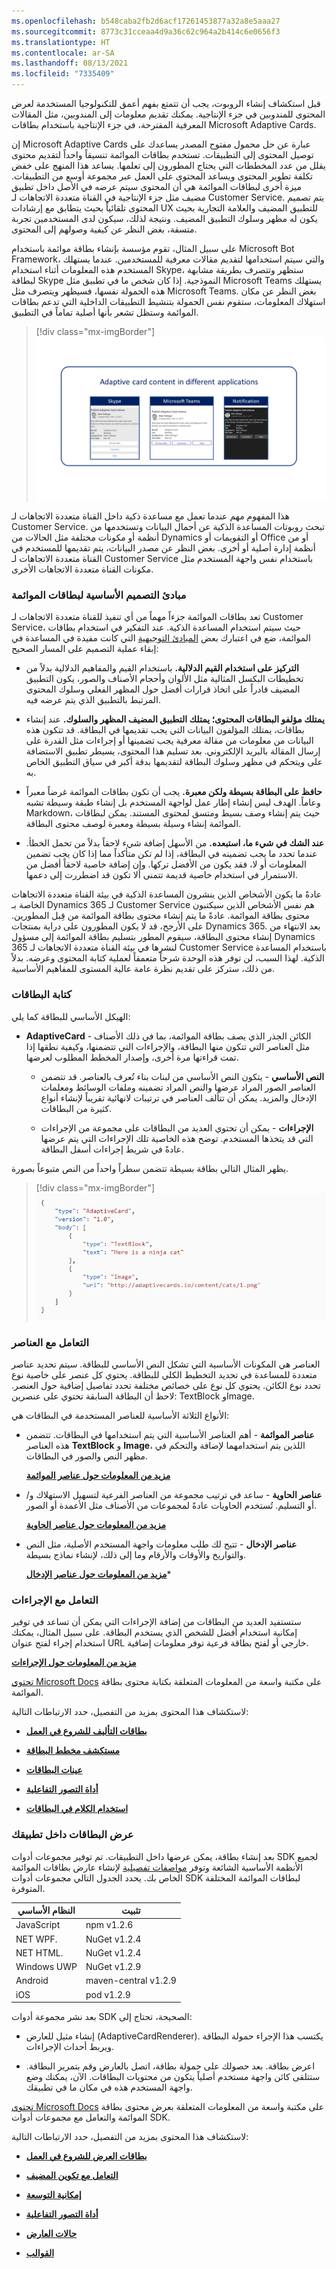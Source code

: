 ```yaml
---
ms.openlocfilehash: b548caba2fb2d6acf17261453877a32a8e5aaa27
ms.sourcegitcommit: 8773c31cceaa4d9a36c62c964a2b414c6e0656f3
ms.translationtype: HT
ms.contentlocale: ar-SA
ms.lasthandoff: 08/13/2021
ms.locfileid: "7335409"
---
```

قبل استكشاف إنشاء الروبوت، يجب أن تتمتع بفهم أعمق للتكنولوجيا المستخدمة لعرض المحتوى للمندوبين في جزء الإنتاجية. يمكنك تقديم معلومات إلى المندوبين، مثل المقالات المعرفية المقترحة، في جزء الإنتاجية باستخدام بطاقات Microsoft Adaptive Cards.

إن Microsoft Adaptive Cards عبارة عن حل محمول مفتوح المصدر يساعدك على توصيل المحتوى إلى التطبيقات. تستخدم بطاقات الموائمة تنسيقاً واحداً لتقديم محتوى يقلل من عدد المخططات التي يحتاج المطورون إلى تعلمها. يساعد هذا المنهج على خفض تكلفة تطوير المحتوى ويساعد المحتوى على العمل عبر مجموعة أوسع من التطبيقات. ميزة أخرى لبطاقات الموائمة هي أن المحتوى سيتم عرضه في الأصل داخل تطبيق مضيف مثل جزء الإنتاجية في القناة متعددة الاتجاهات لـ Customer Service. يتم تصميم المحتوى تلقائياً بحيث يتطابق مع إرشادات UX للتطبيق المضيف والعلامة التجارية بحيث يكون له مظهر وسلوك التطبيق المضيف. ونتيجة لذلك، سيكون لدى المستخدمين تجربة متسقة، بغض النظر عن كيفية وصولهم إلى المحتوى.

على سبيل المثال، تقوم مؤسسة بإنشاء بطاقة موائمة باستخدام Microsoft Bot Framework، والتي سيتم استخدامها لتقديم مقالات معرفية للمستخدمين. عندما يستهلك المستخدم هذه المعلومات أثناء استخدام Skype، ستظهر وتتصرف بطريقة مشابهة لبطاقة Skype النموذجية. إذا كان شخص ما في تطبيق مثل Microsoft Teams يستهلك هذه الحمولة نفسها، فسيظهر ويتصرف مثل Microsoft Teams. بغض النظر عن مكان استهلاك المعلومات، ستقوم نفس الحمولة بتنشيط التطبيقات الداخلية التي تدعم بطاقات الموائمة وستظل تشعر بأنها أصلية تماماً في التطبيق.

> [!div class="mx-imgBorder"]
> [![لقطة شاشة لمحتوى لبطاقة الموائمة في تطبيقات مختلفة.](../media/adaptive-card-content-c.png)](../media/adaptive-card-content-c.png#lightbox)

هذا المفهوم مهم عندما تعمل مع مساعدة ذكية داخل القناة متعددة الاتجاهات لـ Customer Service. تبحث روبوتات المساعدة الذكية عن أحمال البيانات وتستخدمها من أنظمة أو مكونات مختلفة مثل الحالات من Dynamics أو التقويمات أو Office أو من أنظمة إدارة أصلية أو أخرى. بغض النظر عن مصدر البيانات، يتم تقديمها للمستخدم في القناة متعددة الاتجاهات لـ Customer Service باستخدام نفس واجهة المستخدم مثل مكونات القناة متعددة الاتجاهات الأخرى.

### <a name="core-design-principles-of-adaptive-cards"></a>مبادئ التصميم الأساسية لبطاقات الموائمة

تعد بطاقات الموائمة جزءاً مهماً من أي تنفيذ للقناة متعددة الاتجاهات لـ Customer Service، حيث سيتم استخدام المساعدة الذكية. عند التفكير في استخدام بطاقات الموائمة، ضع في اعتبارك بعض [المبادئ التوجيهية](/adaptive-cards/resources/principles/?azure-portal=true) التي كانت مفيدة في المساعدة في إبقاء عملية التصميم على المسار الصحيح:

- **التركيز على استخدام القيم الدلالية.** باستخدام القيم والمفاهيم الدلالية بدلاً من تخطيطات البكسل المثالية مثل الألوان وأحجام الأصناف والصور، يكون التطبيق المضيف قادراً على اتخاذ قرارات أفضل حول المظهر الفعلي وسلوك المحتوى المرتبط بالتطبيق الذي يتم عرضه فيه.

- **يمتلك مؤلفو البطاقات المحتوى؛ يمتلك التطبيق المضيف المظهر والسلوك.** عند إنشاء بطاقات، يمتلك المؤلفون البيانات التي يجب تقديمها في البطاقة. قد تتكون هذه البيانات من معلومات من مقالة معرفية يجب تضمينها أو إجراءات مثل القدرة على إرسال المقالة بالبريد الإلكتروني. بعد تسليم هذا المحتوى، يسيطر تطبيق الاستضافة على ويتحكم في مظهر وسلوك البطاقة لتقديمها بدقة أكبر في سياق التطبيق الخاص به.

- **حافظ على البطاقة بسيطة ولكن معبرة.** يجب أن تكون بطاقات الموائمة غرضاً معبراً وعاماً. الهدف ليس إنشاء إطار عمل لواجهة المستخدم بل إنشاء طبقة وسيطة تشبه Markdown، حيث يتم إنشاء وصف بسيط ومتسق لمحتوى المستند. يمكن لبطاقات الموائمة إنشاء وسيلة بسيطة ومعبرة لوصف محتوى البطاقة.

- **عند الشك في شيء ما، استبعده.** من الأسهل إضافة شيء لاحقاً بدلاً من تحمل الخطأ. عندما تحدد ما يجب تضمينه في البطاقة، إذا لم تكن متأكداً مما إذا كان يجب تضمين المعلومات أو لا، فقد يكون من الأفضل تركها. وإن إضافة خاصية لاحقاً أفضل من الاستمرار في استخدام خاصية قديمة تتمنى ألا تكون قد اضطررت إلى دعمها.

عادةً ما يكون الأشخاص الذين ينشرون المساعدة الذكية في بيئة القناة متعددة الاتجاهات الخاصة بـ Dynamics 365 لـ Customer Service هم نفس الأشخاص الذين سيكتبون محتوى بطاقة الموائمة. عادةً ما يتم إنشاء محتوى بطاقة الموائمة من قِبل المطورين. على الأرجح، قد لا يكون المطورون على دراية بمنتجات Dynamics 365. بعد الانتهاء من إنشاء محتوى البطاقة، سيقوم المطور بتسليم بطاقة الموائمة إلى مسؤول Dynamics 365 لنشرها في بيئة القناة متعددة الاتجاهات لـ Customer Service باستخدام المساعدة الذكية. لهذا السبب، لن توفر هذه الوحدة شرحاً متعمقاً لعملية كتابة المحتوى وعرضه. بدلاً من ذلك، ستركز على تقديم نظرة عامة عالية المستوى للمفاهيم الأساسية.

### <a name="write-cards"></a>كتابة البطاقات

الهيكل الأساسي للبطاقة كما يلي:

- **AdaptiveCard** - الكائن الجذر الذي يصف بطاقة الموائمة، بما في ذلك الأصناف مثل العناصر التي تتكون منها البطاقة، والإجراءات التي تتضمنها، وكيفية نطقها إذا تمت قراءتها مرة أخرى، وإصدار المخطط المطلوب لعرضها.

  - **النص الأساسي** - يتكون النص الأساسي من لبنات بناء تُعرف بالعناصر. قد تتضمن العناصر الصور المراد عرضها والنص المراد تضمينه وملفات الوسائط ومعلمات الإدخال والمزيد. يمكن أن تتألف العناصر في ترتيبات لانهائية تقريباً لإنشاء أنواع كثيرة من البطاقات.

  - **الإجراءات** - يمكن أن تحتوي العديد من البطاقات على مجموعة من الإجراءات التي قد يتخذها المستخدم. توضح هذه الخاصية تلك الإجراءات التي يتم عرضها عادةً في شريط إجراءات أسفل البطاقة.

يظهر المثال التالي بطاقة بسيطة تتضمن سطراً واحداً من النص متبوعاً بصورة.

> [!div class="mx-imgBorder"]
> [![رمز لبطاقة بسيطة](../media/adaptive-card-code-ss.png)](../media/adaptive-card-code-ss.png#lightbox)

### <a name="work-with-elements"></a>التعامل مع العناصر

العناصر هي المكونات الأساسية التي تشكل النص الأساسي للبطاقة. سيتم تحديد عناصر متعددة للمساعدة في تحديد التخطيط الكلي للبطاقة. يحتوي كل عنصر على خاصية نوع تحدد نوع الكائن. يحتوي كل نوع على خصائص مختلفة تحدد تفاصيل إضافية حول العنصر. لاحظ أن البطاقة السابقة تحتوي على عنصرين: TextBlock وImage.

الأنواع الثلاثة الأساسية للعناصر المستخدمة في البطاقات هي:

- **عناصر الموائمة** - أهم العناصر الأساسية التي يتم استخدامها في البطاقات. تتضمن هذه العناصر **TextBlock** و **Image**، اللذين يتم استخدامهما لإضافة والتحكم في مظهر النص والصور في البطاقات.

  [**مزيد من المعلومات حول عناصر الموائمة**](/adaptive-cards/authoring-cards/getting-started?azure-portal=true#adaptive-elements/)

- **عناصر الحاوية** - ساعد في ترتيب مجموعة من العناصر الفرعية لتسهيل الاستهلاك و/أو التسليم. تُستخدم الحاويات عادةً لمجموعات من الأصناف مثل الأعمدة أو الصور.

  [**مزيد من المعلومات حول عناصر الحاوية**](/adaptive-cards/authoring-cards/getting-started#container-elements/?azure-portal=true)

- **عناصر الإدخال** - تتيح لك طلب معلومات واجهة المستخدم الأصلية، مثل النص والتواريخ والأوقات والأرقام وما إلى ذلك، لإنشاء نماذج بسيطة.
  
  [**مزيد من المعلومات حول عناصر الإدخال**](/adaptive-cards/authoring-cards/getting-started?azure-portal=true#input-elements/)*

### <a name="work-with-actions"></a>التعامل مع الإجراءات

ستستفيد العديد من البطاقات من إضافة الإجراءات التي يمكن أن تساعد في توفير إمكانية استخدام أفضل للشخص الذي يستخدم البطاقة. على سبيل المثال، يمكنك استخدام إجراء لفتح عنوان URL خارجي أو لفتح بطاقة فرعية توفر معلومات إضافية.

[**مزيد من المعلومات حول الإجراءات**](/adaptive-cards/authoring-cards/getting-started#actions/?azure-portal=true)

[تحتوي Microsoft Docs](/?azure-portal=true) على مكتبة واسعة من المعلومات المتعلقة بكتابة محتوى بطاقة الموائمة.

لاستكشاف هذا المحتوى بمزيد من التفصيل، حدد الارتباطات التالية:

- [**بطاقات التأليف للشروع في العمل**](/adaptive-cards/authoring-cards/getting-started/?azure-portal=true)

- [**مستكشف مخطط البطاقة**](https://adaptivecards.io/explorer/?azure-portal=true)

- [**عينات البطاقات**](https://adaptivecards.io/samples/?azure-portal=true)

- [**أداة التصور التفاعلية**](https://adaptivecards.io/visualizer/index.html?hostApp=Bot%20Framework%20WebChat/?azure-portal=true)

- [**استخدام الكلام في البطاقات**](/adaptive-cards/authoring-cards/speech/?azure-portal=true)

### <a name="render-cards-inside-your-application"></a>عرض البطاقات داخل تطبيقك

بعد إنشاء بطاقة، يمكن عرضها داخل التطبيقات. تم توفير مجموعات أدوات SDK لجميع الأنظمة الأساسية الشائعة وتوفر [مواصفات تفصيلية](/adaptive-cards/rendering-cards/implement-a-renderer/?azure-portal=true) لإنشاء عارض بطاقات الموائمة الخاص بك. يحدد الجدول التالي مجموعات أدوات SDK لبطاقات الموائمة المختلفة المتوفرة.

|     النظام الأساسي       |     تثبيت                   |
|--------------------|-------------------------------|
|     JavaScript     |     npm   v1.2.6              |
|     NET WPF.       |     NuGet v1.2.4              |
|     NET   HTML.    |     NuGet   v1.2.4            |
|     Windows UWP    |     NuGet v1.2.9              |
|     Android        |     maven-central   v1.2.9    |
|     iOS            |     pod v1.2.9                |

بعد نشر مجموعة أدوات SDK الصحيحة، تحتاج إلى:

- إنشاء مثيل للعارض (AdaptiveCardRenderer). يكتسب هذا الإجراء حمولة البطاقة ويربط أحداث الإجراءات.

- اعرض بطاقة. بعد حصولك على حمولة بطاقة، اتصل بالعارض وقم بتمرير البطاقة. ستتلقى كائن واجهة مستخدم أصلياً يتكون من محتويات البطاقات. الآن، يمكنك وضع واجهة المستخدم هذه في مكان ما في تطبيقك.

[تحتوي Microsoft Docs](/?azure-portal=true) على مكتبة واسعة من المعلومات المتعلقة بعرض محتوى بطاقة الموائمة والتعامل مع مجموعات أدوات SDK.

لاستكشاف هذا المحتوى بمزيد من التفصيل، حدد الارتباطات التالية:

- [**بطاقات العرض للشروع في العمل**](/adaptive-cards/rendering-cards/getting-started/?azure-portal=true)

- [**التعامل مع تكوين المضيف**](/adaptive-cards/rendering-cards/host-config/?azure-portal=true)

- [**إمكانية التوسعة**](/adaptive-cards/rendering-cards/extensibility/?azure-portal=true)

- [**أداة التصور التفاعلية**](https://adaptivecards.io/visualizer/index.html?hostApp=Bot%20Framework%20WebChat/?azure-portal=true)

- [**حالات العارض**](/adaptive-cards/rendering-cards/renderer-status/?azure-portal=true)

- [**القوالب**](/adaptive-cards/templating/?azure-portal=true)
